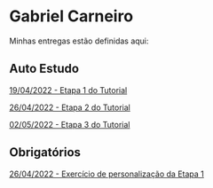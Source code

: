 # Gabriel Carneiro
Minhas entregas estão definidas aqui:
## Auto Estudo
<a href="https://github.com/Intelihub/Template_Aluno/blob/main/02_AUT_EST_ENTREGA/Coloque%20aqui%20as%20entregas%20do%20seu%20auto%20estudo.rtf"> 19/04/2022 - Etapa 1 do Tutorial </a>

<a href="https://github.com/gbcarneiro/modulo-2/tree/main/02_TUTORIAL/Semana%202"> 26/04/2022 - Etapa 2 do Tutorial </a>

<a href="https://github.com/gbcarneiro/modulo-2/tree/main/02_TUTORIAL/Semana%203"> 02/05/2022 - Etapa 3 do Tutorial </a>
## Obrigatórios
<a href="https://github.com/gbcarneiro/modulo-2/tree/main/03_AUT_EST_ENTREGA/Semana%202"> 26/04/2022 - Exercício de personalização da Etapa 1 </a>
